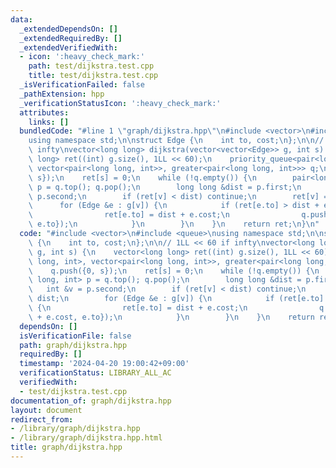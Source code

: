 ```yaml
---
data:
  _extendedDependsOn: []
  _extendedRequiredBy: []
  _extendedVerifiedWith:
  - icon: ':heavy_check_mark:'
    path: test/dijkstra.test.cpp
    title: test/dijkstra.test.cpp
  _isVerificationFailed: false
  _pathExtension: hpp
  _verificationStatusIcon: ':heavy_check_mark:'
  attributes:
    links: []
  bundledCode: "#line 1 \"graph/dijkstra.hpp\"\n#include <vector>\n#include <queue>\n\
    using namespace std;\n\nstruct Edge {\n    int to, cost;\n};\n\n// 1LL << 60 if\
    \ infty\nvector<long long> dijkstra(vector<vector<Edge>> g, int s) {\n    vector<long\
    \ long> ret((int) g.size(), 1LL << 60);\n    priority_queue<pair<long long, int>,\
    \ vector<pair<long long, int>>, greater<pair<long long, int>>> q;\n    q.push({0,\
    \ s});\n    ret[s] = 0;\n    while (!q.empty()) {\n        pair<long long, int>\
    \ p = q.top(); q.pop();\n        long long &dist = p.first;\n        int &v =\
    \ p.second;\n        if (ret[v] < dist) continue;\n        ret[v] = dist;\n  \
    \      for (Edge &e : g[v]) {\n            if (ret[e.to] > dist + e.cost) {\n\
    \                ret[e.to] = dist + e.cost;\n                q.push({dist + e.cost,\
    \ e.to});\n            }\n        }\n    }\n    return ret;\n}\n"
  code: "#include <vector>\n#include <queue>\nusing namespace std;\n\nstruct Edge\
    \ {\n    int to, cost;\n};\n\n// 1LL << 60 if infty\nvector<long long> dijkstra(vector<vector<Edge>>\
    \ g, int s) {\n    vector<long long> ret((int) g.size(), 1LL << 60);\n    priority_queue<pair<long\
    \ long, int>, vector<pair<long long, int>>, greater<pair<long long, int>>> q;\n\
    \    q.push({0, s});\n    ret[s] = 0;\n    while (!q.empty()) {\n        pair<long\
    \ long, int> p = q.top(); q.pop();\n        long long &dist = p.first;\n     \
    \   int &v = p.second;\n        if (ret[v] < dist) continue;\n        ret[v] =\
    \ dist;\n        for (Edge &e : g[v]) {\n            if (ret[e.to] > dist + e.cost)\
    \ {\n                ret[e.to] = dist + e.cost;\n                q.push({dist\
    \ + e.cost, e.to});\n            }\n        }\n    }\n    return ret;\n}\n"
  dependsOn: []
  isVerificationFile: false
  path: graph/dijkstra.hpp
  requiredBy: []
  timestamp: '2024-04-20 19:00:42+09:00'
  verificationStatus: LIBRARY_ALL_AC
  verifiedWith:
  - test/dijkstra.test.cpp
documentation_of: graph/dijkstra.hpp
layout: document
redirect_from:
- /library/graph/dijkstra.hpp
- /library/graph/dijkstra.hpp.html
title: graph/dijkstra.hpp
---
```

